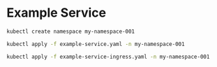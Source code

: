 # Example Service

```bash
kubectl create namespace my-namespace-001

kubectl apply -f example-service.yaml -n my-namespace-001

kubectl apply -f example-service-ingress.yaml -n my-namespace-001
```
